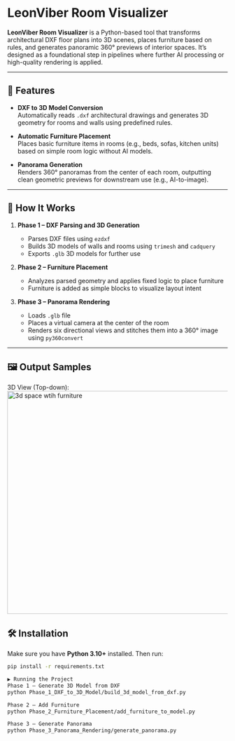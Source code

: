 # LeonViber Room Visualizer

**LeonViber Room Visualizer** is a Python-based tool that transforms architectural DXF floor plans into 3D scenes, places furniture based on rules, and generates panoramic 360° previews of interior spaces. It’s designed as a foundational step in pipelines where further AI processing or high-quality rendering is applied.

---

## 🔧 Features

- **DXF to 3D Model Conversion**  
  Automatically reads `.dxf` architectural drawings and generates 3D geometry for rooms and walls using predefined rules.

- **Automatic Furniture Placement**  
  Places basic furniture items in rooms (e.g., beds, sofas, kitchen units) based on simple room logic without AI models.

- **Panorama Generation**  
  Renders 360° panoramas from the center of each room, outputting clean geometric previews for downstream use (e.g., AI-to-image).

---

## 🚀 How It Works

1. **Phase 1 – DXF Parsing and 3D Generation**
   - Parses DXF files using `ezdxf`
   - Builds 3D models of walls and rooms using `trimesh` and `cadquery`
   - Exports `.glb` 3D models for further use

2. **Phase 2 – Furniture Placement**
   - Analyzes parsed geometry and applies fixed logic to place furniture
   - Furniture is added as simple blocks to visualize layout intent

3. **Phase 3 – Panorama Rendering**
   - Loads `.glb` file
   - Places a virtual camera at the center of the room
   - Renders six directional views and stitches them into a 360° image using `py360convert`

---

## 🖼️ Output Samples

3D View (Top-down):  
<img width="959" height="509" alt="3d space wtih furniture" src="https://github.com/user-attachments/assets/d58d58d0-2158-4166-a1d7-7d83d51b0eaf" />

## 🛠️ Installation

Make sure you have **Python 3.10+** installed. Then run:

```bash
pip install -r requirements.txt

▶️ Running the Project
Phase 1 – Generate 3D Model from DXF
python Phase_1_DXF_to_3D_Model/build_3d_model_from_dxf.py

Phase 2 – Add Furniture
python Phase_2_Furniture_Placement/add_furniture_to_model.py

Phase 3 – Generate Panorama
python Phase_3_Panorama_Rendering/generate_panorama.py
